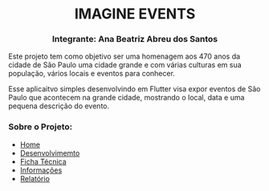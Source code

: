 <h1 align=center> IMAGINE EVENTS </h1>
<h3 align=center> Integrante: Ana Beatriz Abreu dos Santos </h3>

Este projeto tem como objetivo ser uma homenagem aos 470 anos da cidade de São Paulo uma cidade grande e com várias culturas em sua população, vários locais e eventos para conhecer.

Esse aplicaitvo simples desenvolvindo em Flutter visa expor eventos de São Paulo que acontecem na grande cidade, mostrando o local, data e uma pequena descrição do evento.

### Sobre o Projeto:

- [Home](https://github.com/anabtzz/AppFlutter_IE/wiki#sobre)
- [Desenvolvimemto](https://github.com/anabtzz/AppFlutter_IE/wiki/Desenvolvimento#prot%C3%B3tipo)
- [Ficha Técnica](https://github.com/anabtzz/AppFlutter_IE/wiki/Ficha-T%C3%A9cnica#-tela-de-cadastro-e-login-)
- [Informações](https://github.com/anabtzz/AppFlutter_IE/wiki/Informa%C3%A7%C3%B5es#programas)
- [Relatório](https://github.com/anabtzz/AppFlutter_IE/wiki/Informa%C3%A7%C3%B5es#relat%C3%B3rio)
